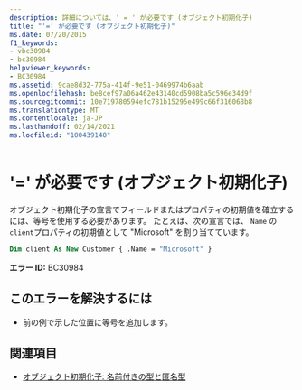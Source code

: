 ```yaml
---
description: 詳細については、' = ' が必要です (オブジェクト初期化子)
title: "'=' が必要です (オブジェクト初期化子)"
ms.date: 07/20/2015
f1_keywords:
- vbc30984
- bc30984
helpviewer_keywords:
- BC30984
ms.assetid: 9cae8d32-775a-414f-9e51-0469974b6aab
ms.openlocfilehash: be8cef97a06a462e43140cd5908ba5c596e34d9f
ms.sourcegitcommit: 10e719780594efc781b15295e499c66f316068b8
ms.translationtype: MT
ms.contentlocale: ja-JP
ms.lasthandoff: 02/14/2021
ms.locfileid: "100439140"
---
```

# <a name="-expected-object-initializer"></a>'=' が必要です (オブジェクト初期化子)

オブジェクト初期化子の宣言でフィールドまたはプロパティの初期値を確立するには、等号を使用する必要があります。 たとえば、次の宣言では、 `Name` の `client`プロパティの初期値として "Microsoft" を割り当てています。  
  
```vb  
Dim client As New Customer { .Name = "Microsoft" }  
```  
  
 **エラー ID:** BC30984  
  
## <a name="to-correct-this-error"></a>このエラーを解決するには  
  
- 前の例で示した位置に等号を追加します。  
  
## <a name="see-also"></a>関連項目

- [オブジェクト初期化子: 名前付きの型と匿名型](../programming-guide/language-features/objects-and-classes/object-initializers-named-and-anonymous-types.md)
